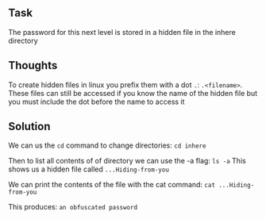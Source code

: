 <h2>Task</h2>

The password for this next level is stored in a hidden file in the inhere directory

<h2>Thoughts</h2>

 To create hidden files in linux you prefix them with a dot ```.```: ```.<filename>```. These files can still be accessed if you know the name of the hidden file but you must include the dot before the name to access it


<h2>Solution</h2>

We can us the ```cd``` command to change directories: ```cd inhere```

Then to list all contents of of directory we can use the -a flag: ```ls -a```
This shows us a hidden file called ```...Hiding-from-you```

We can print the contents of the file with the cat command: ```cat ...Hiding-from-you```

This produces: ```an obfuscated password```
